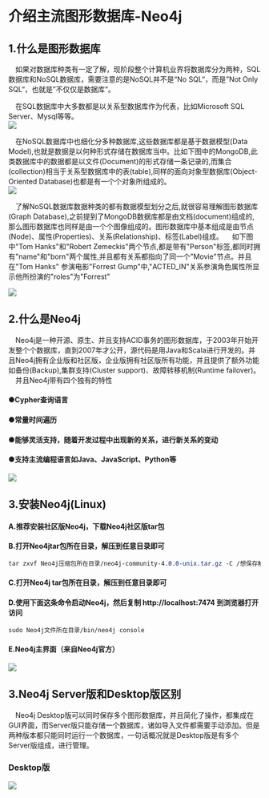 # 介绍主流图形数据库-Neo4j

## 1.什么是图形数据库
&ensp;&ensp;如果对数据库种类有一定了解，现阶段整个计算机业界将数据库分为两种，SQL数据库和NoSQL数据库，需要注意的是NoSQL并不是“No SQL“，而是”Not Only SQL“，也就是”不仅仅是数据库“。<br>

&ensp;&ensp;在SQL数据库中大多数都是以关系型数据库作为代表，比如Microsoft SQL Server、Mysql等等。<br>
<img src="https://fiverr-res.cloudinary.com/images/t_main1,q_auto,f_auto/gigs/118473213/original/855ec4c974a13cf76a564ca2906a5ba8929b2619/do-all-kind-of-sql-server-mysql-ms-access-oracledb-mongodb-queries.png"  />

&ensp;&ensp;在NoSQL数据库中也细化分多种数据库,这些数据库都是基于数据模型(Data Model),也就是数据是以何种形式存储在数据库当中。比如下图中的MongoDB,此类数据库中的数据都是以文件(Document)的形式存储一条记录的,而集合(collection)相当于关系型数据库中的表(table),同样的面向对象型数据库(Object-Oriented Database)也都是有一个个对象所组成的。 <br>
<img src="https://timgsa.baidu.com/timg?image&quality=80&size=b9999_10000&sec=1582235466473&di=e906398edcd1f67ca9622f4d0db5e653&imgtype=0&src=http%3A%2F%2Fattach.dataguru.cn%2Fattachments%2Fportal%2F201206%2F16%2F2317270cx0xcxhbwqwbe89.gif"  />

&ensp;&ensp;了解NoSQL数据库数据种类的都有数据模型划分之后,就很容易理解图形数据库(Graph Database),之前提到了MongoDB数据库都是由文档(document)组成的,那么图形数据库也同样是由一个个图像组成的。图形数据库中基本组成是由节点(Node)、属性(Properties)、关系(Relationship)、标签(Label)组成。
&ensp;&ensp;如下图中"Tom Hanks"和"Robert Zemeckis"两个节点,都是带有"Person"标签,都同时拥有"name"和"born"两个属性,并且都有关系都指向了同一个"Movie"节点。并且在"Tom Hanks" 参演电影"Forrest Gump"中,"ACTED_IN"关系参演角色属性所显示他所扮演的"roles"为"Forrest"<br>

<img src="https://neo4j.com/docs/getting-started/current/images/graphdb-simple-labels.svg"  />



## 2.什么是Neo4j
&ensp;&ensp;Neo4j是一种开源、原生、并且支持ACID事务的图形数据库，于2003年开始开发整个个数据库，直到2007年才公开，源代码是用Java和Scala进行开发的。并且Neo4j拥有企业版和社区版，企业版拥有社区版所有功能，并且提供了额外功能如备份(Backup),集群支持(Cluster support)、故障转移机制(Runtime failover)。<br>
&ensp;&ensp;并且Neo4j带有四个独有的特性<br>
#### ●Cypher查询语言
#### ●常量时间遍历
#### ●能够灵活支持，随着开发过程中出现新的关系，进行新关系的变动
#### ●支持主流编程语言如Java、JavaScript、Python等




<img src="https://neo4j.com/docs/getting-started/current/images/graphdb-simple-labels.svg"  />

## 3.安装Neo4j(Linux)
#### A.推荐安装社区版Neo4j，下载Neo4j社区版tar包
#### B.打开Neo4jtar包所在目录，解压到任意目录即可
```scss
tar zxvf Neo4j压缩包所在目录/neo4j-community-4.0.0-unix.tar.gz -C /想保存解压文件目录
```
#### C.打开Neo4j tar包所在目录，解压到任意目录即可
#### D.使用下面这条命令启动Neo4j，然后复制 http://localhost:7474 到浏览器打开访问
```scss
sudo Neo4j文件所在目录/bin/neo4j console
```
#### E.Neo4j主界面（来自Neo4j官方）
<img src="https://s3.amazonaws.com/dev.assets.neo4j.com/wp-content/uploads/20170712105617/neo4j_browser.png"  />

## 3.Neo4j Server版和Desktop版区别
&ensp;&ensp;Neo4j Desktop版可以同时保存多个图形数据库，并且简化了操作，都集成在GUI界面，而Server版只能存储一个数据库，诸如导入文件都需要手动添加。但是两种版本都只能同时运行一个数据库，一句话概况就是Desktop版是有多个Server版组成，进行管理。<br>
### Desktop版
<img src="https://s3.amazonaws.com/dev.assets.neo4j.com/wp-content/uploads/20180301115235/new_graph.jpg"  />
